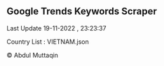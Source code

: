 

## Google Trends Keywords Scraper 
 
Last Update 19-11-2022 , 23:23:37

Country List :
VIETNAM.json



© Abdul Muttaqin 
